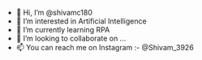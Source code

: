 - 👋 Hi, I’m @shivamc180
- 👀 I’m interested in Artificial Intelligence
- 🌱 I’m currently learning RPA
- 💞️ I’m looking to collaborate on ...
- 📫 You can reach me on Instagram :- @Shivam_3926

<!---
shivamc180/shivamc180 is a ✨ special ✨ repository because its `README.md` (this file) appears on your GitHub profile.
You can click the Preview link to take a look at your changes.
--->
